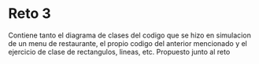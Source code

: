 # Reto 3
Contiene tanto el diagrama de clases del codigo que se hizo en simulacion de un menu de restaurante, el propio codigo del anterior mencionado y el ejercicio de clase de rectangulos, lineas, etc. Propuesto junto al reto
